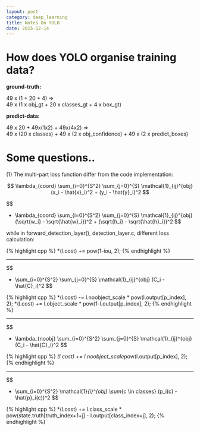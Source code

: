```yaml
---
layout: post
category: deep_learning
title: Notes On YOLO
date: 2015-12-14
---
```


# How does YOLO organise training data?

**ground-truth:**

49 x (1 + 20 + 4) =>  <br />
  49 x (1 x obj_gt + 20 x classes_gt + 4 x box_gt)

**predict-data:**

49 x 20 + 49x(1x2) + 49x(4x2) =>  <br /> 
  49 x (20 x classes) + 49 x (2 x obj_confidence) + 49 x (2 x predict_boxes)
  
# Some questions..

(1) The multi-part loss function differ from the code implementation:

$$
\lambda_{coord} \sum_{i=0}^{S^2} \sum_{j=0}^{S} \mathcal{1}_{ij}^{obj} (x_i - \hat{x}_i)^2 + (y_i - \hat{y}_i)^2 
$$

$$
+ \lambda_{coord} \sum_{i=0}^{S^2} \sum_{j=0}^{S} \mathcal{1}_{ij}^{obj} (\sqrt{w_i} - \sqrt{\hat{w}_i})^2 + (\sqrt{h_i} - \sqrt{\hat{h}_i})^2
$$

while in forward_detection_layer(), detection_layer.c, different loss calculation:

{% highlight cpp %}
*(l.cost) += pow(1-iou, 2);
{% endhighlight %}

- - -

$$
+ \sum_{i=0}^{S^2} \sum_{j=0}^{S} \mathcal{1}_{ij}^{obj} (C_i - \hat{C}_i)^2 
$$

{% highlight cpp %}
*(l.cost) -= l.noobject_scale * pow(l.output[p_index], 2);
*(l.cost) += l.object_scale * pow(1-l.output[p_index], 2);
{% endhighlight %}

- - -

$$
+ \lambda_{noobj} \sum_{i=0}^{S^2} \sum_{j=0}^{S} \mathcal{1}_{ij}^{obj} (C_i - \hat{C}_i)^2 
$$

{% highlight cpp %}
*(l.cost) += l.noobject_scale*pow(l.output[p_index], 2);
{% endhighlight %}

- - -

$$
+ \sum_{i=0}^{S^2} \mathcal{1}_{i}^{obj} \sum_{c \in classes} (p_i(c) - \hat{p}_i(c))^2 
$$

{% highlight cpp %}
*(l.cost) += l.class_scale * pow(state.truth[truth_index+1+j] - l.output[class_index+j], 2);
{% endhighlight %}